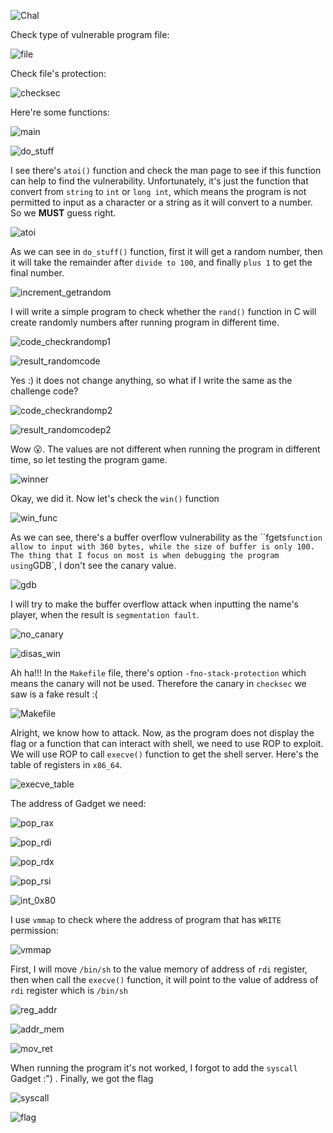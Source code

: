 ![Chal](https://github.com/OceanTran999/picoCTF_writeup/assets/100577019/c9c65d7b-4c7f-4b08-937f-f7f70d237c3c)


Check type of vulnerable program file:

![file](https://github.com/OceanTran999/picoCTF_writeup/assets/100577019/44cbf983-2229-4e23-bfbb-cf6221851051)


Check file's protection:

![checksec](https://github.com/OceanTran999/picoCTF_writeup/assets/100577019/834387f0-ee3e-49d2-8db7-3b6730fd2018)


Here're some functions:

![main](https://github.com/OceanTran999/picoCTF_writeup/assets/100577019/9b8117ba-12e6-4038-a2c2-1d79c425fe0b)


![do_stuff](https://github.com/OceanTran999/picoCTF_writeup/assets/100577019/9d61f4f1-4752-4b40-8958-e6c10dfaaf6d)


I see there's `atoi()` function and check the man page to see if this function can help to find the vulnerability. Unfortunately, it's just the function that convert from `string` to `int` or `long int`, which means the program is not permitted to input as a character or a string as it will convert to a number. So we **MUST** guess right.

![atoi](https://github.com/OceanTran999/picoCTF_writeup/assets/100577019/c04e3df3-2952-4348-80f9-62a233929cb7)


As we can see in `do_stuff()` function, first it will get a random number, then it will take the remainder after `divide to 100`, and finally `plus 1` to get the final number.

![increment_getrandom](https://github.com/OceanTran999/picoCTF_writeup/assets/100577019/7ace4280-c6cd-406d-ada1-1508d6ed62c5)


I will write a simple program to check whether the `rand()` function in C will create randomly numbers after running program in different time.

![code_checkrandomp1](https://github.com/OceanTran999/picoCTF_writeup/assets/100577019/dde24f98-8f9a-49c9-83e3-4fb88aa3b19f)


![result_randomcode](https://github.com/OceanTran999/picoCTF_writeup/assets/100577019/4b0aae4d-b49a-4d8e-b8d5-83e3ab00eeb5)

Yes :) it does not change anything, so what if I write the same as the challenge code?

![code_checkrandomp2](https://github.com/OceanTran999/picoCTF_writeup/assets/100577019/45d2cb99-6709-4e3b-a6b6-ae0b1e390e62)


![result_randomcodep2](https://github.com/OceanTran999/picoCTF_writeup/assets/100577019/25767c2b-6363-418c-b78a-e9288f16ca21)


Wow 😮. The values are not different when running the program in different time, so let testing the program game.

![winner](https://github.com/OceanTran999/picoCTF_writeup/assets/100577019/1ee86cac-de60-47f8-bffd-0a31029f962b)


Okay, we did it. Now let's check the `win()` function

![win_func](https://github.com/OceanTran999/picoCTF_writeup/assets/100577019/aa3f4187-b44d-4e14-ac59-87762e56681c)


As we can see, there's a buffer overflow vulnerability as the ``fgets` function allow to input with 360 bytes, while the size of buffer is only 100. The thing that I focus on most is when debugging the program using `GDB`, I don't see the canary value.

![gdb](https://github.com/OceanTran999/picoCTF_writeup/assets/100577019/6ed2cf5b-fb7c-47dd-b2e7-cfe759bd6073)


I will try to make the buffer overflow attack when inputting the name's player, when the result is `segmentation fault`.

![no_canary](https://github.com/OceanTran999/picoCTF_writeup/assets/100577019/ae83e7ed-beec-42e0-afdb-a0ab437bd8ca)


![disas_win](https://github.com/OceanTran999/picoCTF_writeup/assets/100577019/8ff8dc3d-a6e6-424a-a59a-de6f76244f56)


Ah ha!!! In the `Makefile` file, there's option `-fno-stack-protection` which means the canary will not be used. Therefore the canary in `checksec` we saw is a fake result :(

![Makefile](https://github.com/OceanTran999/picoCTF_writeup/assets/100577019/6afabdcc-f8da-4296-8bc6-c6ee77a5c968)


Alright, we know how to attack. Now, as the program does not display the flag or a function that can interact with shell, we need to use ROP to exploit. We will use ROP to call `execve()` function to get the shell server. Here's the table of registers in `x86_64`.

![execve_table](https://github.com/OceanTran999/picoCTF_writeup/assets/100577019/33d2dc75-cd05-4a08-b061-e2c4c12ce714)


The address of Gadget we need:

![pop_rax](https://github.com/OceanTran999/picoCTF_writeup/assets/100577019/943e9e87-5c6c-49c2-a914-f461d8529b5c)


![pop_rdi](https://github.com/OceanTran999/picoCTF_writeup/assets/100577019/c4d76554-59bb-4eb5-8285-ae0d40643694)


![pop_rdx](https://github.com/OceanTran999/picoCTF_writeup/assets/100577019/bb9e9dad-51ea-477f-b6a0-13d3579b4666)


![pop_rsi](https://github.com/OceanTran999/picoCTF_writeup/assets/100577019/3b793b50-8625-4e71-a6eb-681063f6897d)


![int_0x80](https://github.com/OceanTran999/picoCTF_writeup/assets/100577019/cdbb117c-1dee-4c4b-a822-0f9fd77567e1)


I use `vmmap` to check where the address of program that has `WRITE` permission:

![vmmap](https://github.com/OceanTran999/picoCTF_writeup/assets/100577019/e51aec88-79d4-405d-a090-e5a4df2a1b45)


First, I will move `/bin/sh` to the value memory of address of `rdi` register, then when call the `execve()` function, it will point to the value of address of `rdi` register which is `/bin/sh`

![reg_addr](https://github.com/OceanTran999/picoCTF_writeup/assets/100577019/2533c46a-1ce9-405b-b670-369194465b5f)


![addr_mem](https://github.com/OceanTran999/picoCTF_writeup/assets/100577019/807dfea7-4cb5-4efd-bfb1-5d347b8e070a)


![mov_ret](https://github.com/OceanTran999/picoCTF_writeup/assets/100577019/597c279b-9b51-4ae1-bb9f-7db84011244e)


When running the program it's not worked, I forgot to add the `syscall` Gadget :") . Finally, we got the flag

![syscall](https://github.com/OceanTran999/picoCTF_writeup/assets/100577019/dec04572-b833-4d49-863b-29c8e6f00797)


![flag](https://github.com/OceanTran999/picoCTF_writeup/assets/100577019/e1ed0fe7-9a6d-4297-b52a-c3cc6bb1f007)
